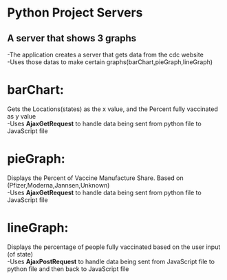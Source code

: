 # Python Project Servers
A server that shows 3 graphs
-----------------------------
-The application creates a server that gets data from the cdc website\
-Uses those datas to make certain graphs(barChart,pieGraph,lineGraph)

# barChart:
Gets the Locations(states) as the x value, and the Percent fully vaccinated as y value\
-Uses **AjaxGetRequest** to handle data being sent from python file to JavaScript file

 
# pieGraph:
Displays the Percent of Vaccine Manufacture Share. Based on (Pfizer,Moderna,Jannsen,Unknown)\
-Uses **AjaxGetRequest** to handle data being sent from python file to JavaScript file


# lineGraph:
Displays the percentage of people fully vaccinated based on the user input (of state)\
-Uses **AjaxPostRequest** to handle data being sent from JavaScript file to python file and then back to JavaScript file





